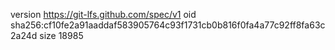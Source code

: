 version https://git-lfs.github.com/spec/v1
oid sha256:cf10fe2a91aaddaf583905764c93f1731cb0b816f0fa4a77c92ff8fa63c2a24d
size 18985

